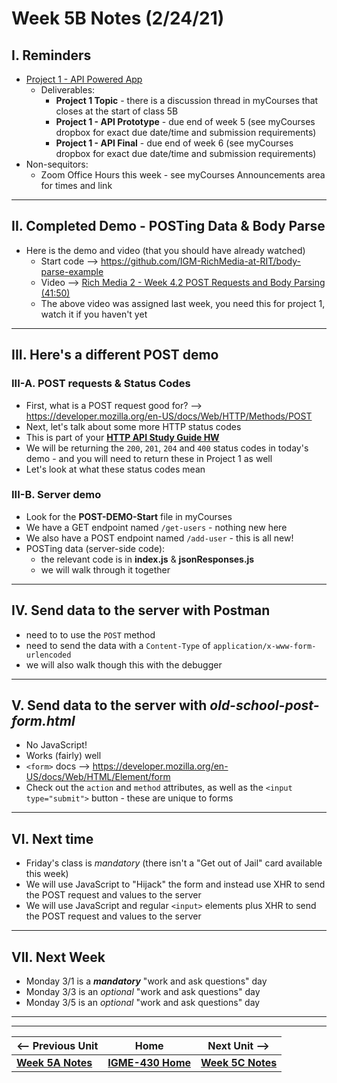 # Week 5B Notes (2/24/21)

## I. Reminders

- [Project 1 - API Powered App](../projects/project-1.md)
  - Deliverables:
    - **Project 1 Topic** - there is a discussion thread in myCourses that closes at the start of class 5B
    - **Project 1 - API Prototype** - due end of week 5 (see myCourses dropbox for exact due date/time and submission requirements)
    - **Project 1 - API Final** - due end of week 6 (see myCourses dropbox for exact due date/time and submission requirements)
- Non-sequitors:
  - Zoom Office Hours this week - see myCourses Announcements area for times and link
  
  
<hr>

## II. Completed Demo - POSTing Data & Body Parse

- Here is the demo and video (that you should have already watched)
  - Start code --> https://github.com/IGM-RichMedia-at-RIT/body-parse-example
  - Video --> [Rich Media 2 - Week 4.2 POST Requests and Body Parsing (41:50)](https://www.youtube.com/watch?v=QY5sBCg6Ksg&feature=emb_logo)
  - The above video was assigned last week, you need this for project 1, watch it if you haven't yet

<hr>

## III. Here's a different POST demo

### III-A. POST requests & Status Codes
- First, what is a POST request good for? --> https://developer.mozilla.org/en-US/docs/Web/HTTP/Methods/POST
- Next, let's talk about some more HTTP status codes
- This is part of your [**HTTP API Study Guide HW**](../hw-notes/api-sg-hw.md)
- We will be returning the `200`, `201`, `204` and `400` status codes in today's demo - and you will need to return these in Project 1 as well
- Let's look at what these status codes mean


### III-B. Server demo
- Look for the **POST-DEMO-Start** file in myCourses
- We have a GET endpoint named `/get-users` - nothing new here
- We also have a POST endpoint named `/add-user` - this is all new!
- POSTing data (server-side code):
  - the relevant code is in **index.js** & **jsonResponses.js**
  - we will walk through it together

<hr>

## IV. Send data to the server with Postman
- need to to use the `POST` method
- need to send the data with a `Content-Type` of `application/x-www-form-urlencoded`
- we will also walk though this with the debugger

<hr>

## V. Send data to the server with *old-school-post-form.html*

- No JavaScript!
- Works (fairly) well
- `<form>` docs --> https://developer.mozilla.org/en-US/docs/Web/HTML/Element/form
- Check out the `action` and `method` attributes, as well as the `<input type="submit">` button - these are unique to forms

<hr>

## VI. Next time

- Friday's class is *mandatory* (there isn't a "Get out of Jail" card available this week)
- We will use JavaScript to "Hijack" the form and instead use XHR to send the POST request and values to the server
- We will use JavaScript and regular `<input>` elements plus XHR to send the POST request and values to the server

<hr>

## VII. Next Week

- Monday 3/1 is a ***mandatory*** "work and ask questions" day
- Monday 3/3 is an *optional* "work and ask questions" day
- Monday 3/5 is an *optional* "work and ask questions" day

<hr><hr>

| <-- Previous Unit | Home | Next Unit -->
| --- | --- | --- 
| [**Week 5A Notes**](5A.md)   |  [**IGME-430 Home**](../README.md) | [**Week 5C Notes**](5C.md)
